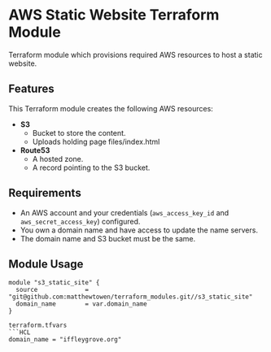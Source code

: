 # AWS Static Website Terraform Module

Terraform module which provisions required AWS resources to host a static website.

## Features

This Terraform module creates the following AWS resources:

* **S3**
  * Bucket to store the content.
  * Uploads holding page files/index.html
* **Route53**
  * A hosted zone.
  * A record pointing to the S3 bucket.

## Requirements

* An AWS account and your credentials (`aws_access_key_id` and `aws_secret_access_key`) configured.
* You own a domain name and have access to update the name servers.
* The domain name and S3 bucket must be the same.

## Module Usage

```HCL
module "s3_static_site" {
  source             = "git@github.com:matthewtowen/terraform_modules.git//s3_static_site"
  domain_name        = var.domain_name
}

terraform.tfvars
```HCL
domain_name = "iffleygrove.org"
